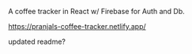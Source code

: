 A coffee tracker in React w/ Firebase for Auth and Db.

https://pranjals-coffee-tracker.netlify.app/

updated readme?
